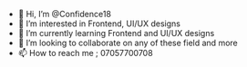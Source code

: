 - 👋 Hi, I’m @Confidence18
- 👀 I’m interested in Frontend,  UI/UX designs
- 🌱 I’m currently learning Frontend and UI/UX designs
- 💞️ I’m looking to collaborate on any of these field and more
- 📫 How to reach me ; 07057700708

<!---
Confidence18/Confidence18 is a ✨ special ✨ repository because its `README.md` (this file) appears on your GitHub profile.
You can click the Preview link to take a look at your changes.
--->
